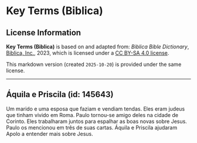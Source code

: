 # Key Terms (Biblica)

## License Information

**Key Terms (Biblica)** is based on and adapted from: _Biblica Bible Dictionary_, [Biblica, Inc.](https://www.biblica.com/), 2023, which is licensed under a [CC BY-SA 4.0 license](https://creativecommons.org/licenses/by-sa/4.0/legalcode.en).

This markdown version (created `2025-10-20`) is provided under the same license.



--------------------------------

## Áquila e Priscila (id: 145643)

Um marido e uma esposa que faziam e vendiam tendas. Eles eram judeus que tinham vivido em Roma. Paulo tornou\-se amigo deles na cidade de Corinto. Eles trabalharam juntos para espalhar as boas novas sobre Jesus. Paulo os mencionou em três de suas cartas. Áquila e Priscila ajudaram Apolo a entender mais sobre Jesus.


